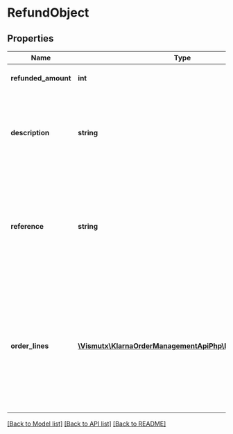 # RefundObject

## Properties
Name | Type | Description | Notes
------------ | ------------- | ------------- | -------------
**refunded_amount** | **int** | Refunded amount in minor units. | 
**description** | **string** | Description of the refund shown to the customer. Max length is 255 characters. | [optional] 
**reference** | **string** | Internal reference to the refund. This will be included in the settlement files. Max length is 255 characters. | [optional] 
**order_lines** | [**\Vismutx\KlarnaOrderManagementApiPhp\Model\OrderLine[]**](OrderLine.md) | Order lines for the refund shown to the customer. Optional but increases the customer experience. Maximum 1000 order lines. | [optional] 

[[Back to Model list]](../README.md#documentation-for-models) [[Back to API list]](../README.md#documentation-for-api-endpoints) [[Back to README]](../README.md)


